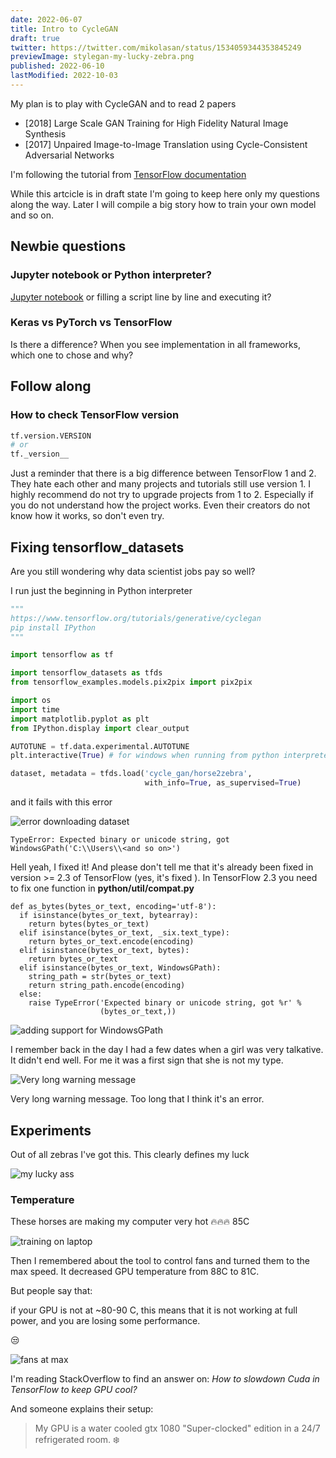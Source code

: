 ```yaml
---
date: 2022-06-07
title: Intro to CycleGAN
draft: true
twitter: https://twitter.com/mikolasan/status/1534059344353845249
previewImage: stylegan-my-lucky-zebra.png
published: 2022-06-10
lastModified: 2022-10-03
---
```



My plan is to play with CycleGAN and to read 2 papers

- [2018] Large Scale GAN Training for High Fidelity Natural Image Synthesis
- [2017] Unpaired Image-to-Image Translation using Cycle-Consistent Adversarial Networks


I'm following the tutorial from [TensorFlow documentation](https://www.tensorflow.org/tutorials/generative/cyclegan)

While this artcicle is in draft state I'm going to keep here only my questions along the way. Later I will compile a big story how to train your own model and so on.

## Newbie questions

### Jupyter notebook or Python interpreter?

[Jupyter notebook](/science/everything-you-need-to-know-about-jupyter-notebook) or filling a script line by line and executing it?


### Keras vs PyTorch vs TensorFlow

Is there a difference? When you see implementation in all frameworks, which one to chose and why?

## Follow along

### How to check TensorFlow version

```python
tf.version.VERSION
# or
tf._version__
```

Just a reminder that there is a big difference between TensorFlow 1 and 2. They hate each other and many projects and tutorials still use version 1. I highly recommend do not try to upgrade projects from 1 to 2. Especially if you do not understand how the project works. Even their creators do not know how it works, so don't even try.

## Fixing tensorflow_datasets

Are you still wondering why data scientist jobs pay so well?

I run just the beginning in Python interpreter

```python
"""
https://www.tensorflow.org/tutorials/generative/cyclegan
pip install IPython
"""

import tensorflow as tf

import tensorflow_datasets as tfds
from tensorflow_examples.models.pix2pix import pix2pix

import os
import time
import matplotlib.pyplot as plt
from IPython.display import clear_output

AUTOTUNE = tf.data.experimental.AUTOTUNE
plt.interactive(True) # for windows when running from python interpreter

dataset, metadata = tfds.load('cycle_gan/horse2zebra',
                              with_info=True, as_supervised=True)
```

and it fails with this error

![error downloading dataset](./expected-binary-or-unicode-string-got-windowsgpath.png)

```
TypeError: Expected binary or unicode string, got WindowsGPath('C:\\Users\\<and so on>')
```

Hell yeah, I fixed it! And please don't tell me that it's already been fixed in version >= 2.3 of TensorFlow (yes, it's fixed ). In TensorFlow 2.3 you need to fix one function in **python/util/compat.py**

```python{8-10}
def as_bytes(bytes_or_text, encoding='utf-8'):
  if isinstance(bytes_or_text, bytearray):
    return bytes(bytes_or_text)
  elif isinstance(bytes_or_text, _six.text_type):
    return bytes_or_text.encode(encoding)
  elif isinstance(bytes_or_text, bytes):
    return bytes_or_text
  elif isinstance(bytes_or_text, WindowsGPath):
    string_path = str(bytes_or_text)
    return string_path.encode(encoding)
  else:
    raise TypeError('Expected binary or unicode string, got %r' %
                    (bytes_or_text,))
```

![adding support for WindowsGPath](./patching-tensorflow-to-work-with-windows-path.png)


I remember back in the day I had a few dates when a girl was very talkative. It didn't end well. For me it was a first sign that she is not my type.

![Very long warning message](./tensorflow-very-long-warning-message.png)

Very long warning message. Too long that I think it's an error.

## Experiments

Out of all zebras I've got this. This clearly defines my luck

![my lucky ass](./stylegan-my-lucky-zebra.png)

### Temperature

These horses are making my computer very hot 🔥🔥🔥 85C

![training on laptop](./tensorflow-hot-hot-hot-training.png)

Then I remembered about the tool to control fans and turned them to the max speed. It decreased GPU temperature from 88C to 81C.

But people say that:

if your GPU is not at ~80-90 C, this means that it is not working at full power, and you are losing some performance.

😒

![fans at max](./tensorflow-fan-speed-at-max.png)

I'm reading StackOverflow to find an answer on: _How to slowdown Cuda in TensorFlow to keep GPU cool?_

And someone explains their setup:

> My GPU is a water cooled gtx 1080 "Super-clocked" edition in a 24/7 refrigerated room. ❄️